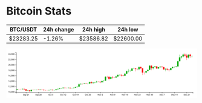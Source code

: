 # Bitcoin Stats

BTC/USDT|24h change|24h high|24h low|
|---|---|---|---|
|$23283.25|-1.26%|$23586.82|$22600.00|

<img src="./chart.svg">
